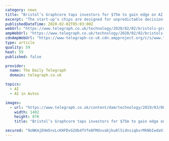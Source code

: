 ```yaml
---
category: news
title: "Bristol’s Graphcore taps investors for $75m to gain edge on AI chips"
excerpt: "The start-up’s chips are designed for unpredictable decision-making tasks, such as providing the brains of a driverless car Credit: Graphcore A Bristol start-up building artificial intelligence ..."
publishedDateTime: 2020-02-02T05:03:00Z
webUrl: "https://www.telegraph.co.uk/technology/2020/02/02/bristols-graphcore-taps-investors-75m-gain-edge-ai-chips/"
ampWebUrl: "https://www.telegraph.co.uk/technology/2020/02/02/bristols-graphcore-taps-investors-75m-gain-edge-ai-chips/amp/"
cdnAmpWebUrl: "https://www-telegraph-co-uk.cdn.ampproject.org/c/s/www.telegraph.co.uk/technology/2020/02/02/bristols-graphcore-taps-investors-75m-gain-edge-ai-chips/amp/"
type: article
quality: 59
heat: 59
published: false

provider:
  name: The Daily Telegraph
  domain: telegraph.co.uk

topics:
  - AI
  - AI in Autos

images:
  - url: "https://www.telegraph.co.uk/content/dam/technology/2019/03/08/graphcore-1_trans_NvBQzQNjv4BqnY32puTRmJBD0IQz1kt_ZVqZFC3fB4GuhEoILEGfoek.png"
    width: 1402
    height: 876
    title: "Bristol’s Graphcore taps investors for $75m to gain edge on AI chips"

secured: "9oNKmjEHm5nvLcKHFDvG2Ub4TVfe8FMdvvabjku0l5idnsiqbvrMkNbIwdaViq4rC4z1Tx5SeV6UWy5bRV4ZsXjyjcSbEvGNNWx6tEgkj7x1YsV+/ri8IHufA5kGv8mBOL3Nk2SbSbt0e9x0AE3MB5jTaby/DpWJEY3qWLZKaBXpEy088oNpTATB9iMfwVXtKYUt7D/3Aul5FopohIU3fNSHYwGFbwEARQw6ytaMUkmRFRliy/NpxEn2JV52TP8jIbepLatjGQScuCYuAi24QJV8YAVv3C1oN4y0gQj8Fpr5bv1uJUQZoQZYWtfCZccb;DivK3QZ5dg8OmjSz3KT4UQ=="
---
```


